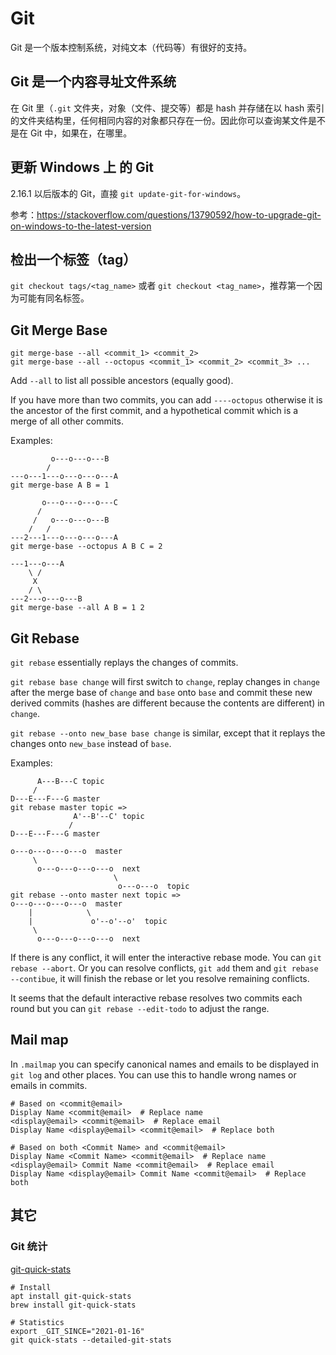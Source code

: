 # Git

Git 是一个版本控制系统，对纯文本（代码等）有很好的支持。

## Git 是一个内容寻址文件系统

在 Git 里（`.git` 文件夹，对象（文件、提交等）都是 hash 并存储在以 hash 索引的文件夹结构里，任何相同内容的对象都只存在一份。因此你可以查询某文件是不是在 Git 中，如果在，在哪里。

## 更新 Windows 上 的 Git

2.16.1 以后版本的 Git，直接 `git update-git-for-windows`。

参考：<https://stackoverflow.com/questions/13790592/how-to-upgrade-git-on-windows-to-the-latest-version>

## 检出一个标签（tag）

`git checkout tags/<tag_name>` 或者 `git checkout <tag_name>`，推荐第一个因为可能有同名标签。

## Git Merge Base

```shell
git merge-base --all <commit_1> <commit_2>
git merge-base --all --octopus <commit_1> <commit_2> <commit_3> ...
```

Add `--all` to list all possible ancestors (equally good).

If you have more than two commits, you can add `----octopus` otherwise it is the ancestor of the first commit, and a hypothetical commit which is a merge of all other commits.

Examples:

```
         o---o---o---B
        /
---o---1---o---o---o---A
git merge-base A B = 1

       o---o---o---o---C
      /
     /   o---o---o---B
    /   /
---2---1---o---o---o---A
git merge-base --octopus A B C = 2

---1---o---A
    \ /
     X
    / \
---2---o---o---B
git merge-base --all A B = 1 2
```

## Git Rebase

`git rebase` essentially replays the changes of commits.

`git rebase base change` will first switch to `change`, replay changes in `change` after the merge base of `change` and `base` onto `base` and commit these new derived commits (hashes are different because the contents are different) in `change`.

`git rebase --onto new_base base change` is similar, except that it replays the changes onto `new_base` instead of `base`.

Examples:

```
      A---B---C topic
     /
D---E---F---G master
git rebase master topic =>
              A'--B'--C' topic
             /
D---E---F---G master

o---o---o---o---o  master
     \
      o---o---o---o---o  next
                       \
                        o---o---o  topic
git rebase --onto master next topic =>
o---o---o---o---o  master
    |            \
    |             o'--o'--o'  topic
     \
      o---o---o---o---o  next
```

If there is any conflict, it will enter the interactive rebase mode. You can `git rebase --abort`. Or you can resolve conflicts, `git add` them and `git rebase --contibue`, it will finish the rebase or let you resolve remaining conflicts.

It seems that the default interactive rebase resolves two commits each round but you can `git rebase --edit-todo` to adjust the range.

## Mail map

In `.mailmap` you can specify canonical names and emails to be displayed in `git log` and other places. You can use this to handle wrong names or emails in commits.

```
# Based on <commit@email>
Display Name <commit@email>  # Replace name
<display@email> <commit@email>  # Replace email
Display Name <display@email> <commit@email>  # Replace both

# Based on both <Commit Name> and <commit@email>
Display Name <Commit Name> <commit@email>  # Replace name
<display@email> Commit Name <commit@email>  # Replace email
Display Name <display@email> Commit Name <commit@email>  # Replace both
```

## 其它

### Git 统计

[git-quick-stats](https://github.com/arzzen/git-quick-stats)

```shell
# Install
apt install git-quick-stats
brew install git-quick-stats

# Statistics
export _GIT_SINCE="2021-01-16"
git quick-stats --detailed-git-stats
```
